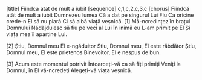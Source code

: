 [title] Fiindca atat de mult a iubit
[sequence] c,1,c,2,c,3,c
[chorus]
Fiindcă atât de mult a iubit Dumnezeu lumea
Că a dat pe singurul Lui Fiu
Ca oricine crede-n El să nu piară
Ci să aibă viață veșnică.
[1]
Mă-ncredințez în brațul Domnului
Nădăjduiesc să fiu pe veci al Lui
În inimă eu L-am primit pe El
Și viața mea îi aparține Lui.

[2]
Știu, Domnul meu El e-ngăduitor
Știu, Domnul meu, El este răbdător
Știu, Domnul meu, El este prietenos
Binevoitor, El e nespus de bun.

[3]
Acum este momentul potrivit
Întoarceți-vă ca să fiți primiți
Veniți la Domnul, în El vă-ncredeți
Alegeți-vă viața veșnică.

